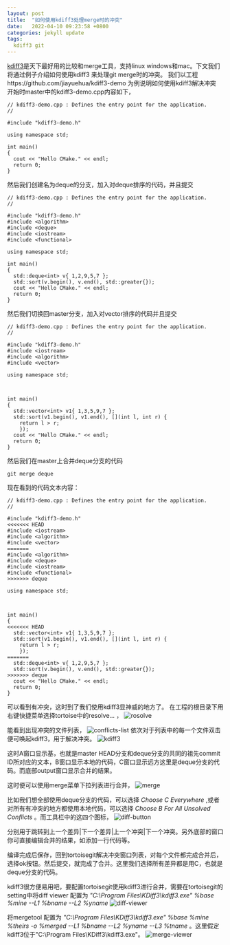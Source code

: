 ```yaml
---
layout: post
title:  "如何使用kdiff3处理merge时的冲突"
date:   2022-04-10 09:23:58 +0800
categories: jekyll update
tags:
  kdiff3 git
---
```

[kdiff3](https://download.kde.org/stable/kdiff3/)是天下最好用的比较和merge工具，支持linux windows和mac。下文我们将通过例子介绍如何使用kdiff3 来处理git merge时的冲突。
我们以工程https://github.com/jiayuehua/kdiff3-demo 为例说明如何使用kdiff3解决冲突
开始时master中的kdiff3-demo.cpp内容如下，

    // kdiff3-demo.cpp : Defines the entry point for the application.
    //

    #include "kdiff3-demo.h"

    using namespace std;

    int main()
    {
      cout << "Hello CMake." << endl;
      return 0;
    }

然后我们创建名为deque的分支，加入对deque排序的代码，并且提交

    // kdiff3-demo.cpp : Defines the entry point for the application.
    //

    #include "kdiff3-demo.h"
    #include <algorithm>
    #include <deque>
    #include <iostream>
    #include <functional>

    using namespace std;

    int main()
    {
      std::deque<int> v{ 1,2,9,5,7 };
      std::sort(v.begin(), v.end(), std::greater{});
      cout << "Hello CMake." << endl;
      return 0;
    }

然后我们切换回master分支，加入对vector排序的代码并且提交

    // kdiff3-demo.cpp : Defines the entry point for the application.
    //

    #include "kdiff3-demo.h"
    #include <iostream>
    #include <algorithm>
    #include <vector>

    using namespace std;



    int main()
    {
      std::vector<int> v1{ 1,3,5,9,7 };
      std::sort(v1.begin(), v1.end(), [](int l, int r) {
        return l > r;
        });
      cout << "Hello CMake." << endl;
      return 0;
    }

然后我们在master上合并deque分支的代码

    git merge deque


现在看到的代码文本内容：

    // kdiff3-demo.cpp : Defines the entry point for the application.
    //

    #include "kdiff3-demo.h"
    <<<<<<< HEAD
    #include <iostream>
    #include <algorithm>
    #include <vector>
    =======
    #include <algorithm>
    #include <deque>
    #include <iostream>
    #include <functional>
    >>>>>>> deque

    using namespace std;



    int main()
    {
    <<<<<<< HEAD
      std::vector<int> v1{ 1,3,5,9,7 };
      std::sort(v1.begin(), v1.end(), [](int l, int r) {
        return l > r;
        });
    =======
      std::deque<int> v{ 1,2,9,5,7 };
      std::sort(v.begin(), v.end(), std::greater{});
    >>>>>>> deque
      cout << "Hello CMake." << endl;
      return 0;
    }

可以看到有冲突，这时到了我们使用kdiff3显神威的地方了。
在工程的根目录下用右键快捷菜单选择tortoise中的resolve... ，
![rosolve](/images/tortoisegit.png "tortoisegit")

能看到出现冲突的文件列表，
![conflicts-list](/images/conflicts-list.png "conflicts list")
依次对于列表中的每一个文件双击便可唤起kdiff3，用于解决冲突。
![kdiff3](/images/kdiff3.png "kdiff3")


这时A窗口显示基，也就是master HEAD分支和deque分支的共同的祖先commit ID所对应的文本，B窗口显示本地的代码，C窗口显示远方这里是deque分支的代码。而底部output窗口显示合并的结果。

这时便可以使用merge菜单下拉列表进行合并，
![merge](/images/merge-menu.png "merge menu")

比如我们想全部使用deque分支的代码，可以选择 _Choose C Everywhere_ ,或者对所有有冲突的地方都使用本地代码，可以选择 _Choose B For All Unsolved Conflicts_ 。而工具栏中的这四个图标，
![diff-button](/images/diff-button.png "diff buttion")

分别用于跳转到上一个差异|下一个差异|上一个冲突|下一个冲突。另外底部的窗口你可直接编辑合并的结果，如添加一行代码等。

编译完成后保存，回到tortoisegit解决冲突窗口列表，对每个文件都完成合并后，选择ok按钮。然后提交，就完成了合并。这里我们选择所有差异都是用C，也就是deque分支的代码。

kdiff3很方便易用吧，要配置tortoisegit使用kdiff3进行合并，需要在tortoisegit的setting中将diff viewer 配置为  _"C:\Program Files\KDiff3\kdiff3.exe" %base %mine --L1 %bname --L2 %yname_ 
![diff-viewer](/images/diff-viewer.png "diff viewer")

 将mergetool 配置为 _"C:\Program Files\KDiff3\kdiff3.exe"  %base %mine %theirs -o %merged --L1 %bname --L2 %yname --L3 %tname_ 。这里假定kdiff3位于"C:\Program Files\KDiff3\kdiff3.exe"。
![merge-viewer](/images/merge-viewer.png "merge viewer")

 
